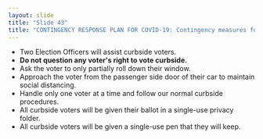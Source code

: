 ```yaml
---
layout: slide
title: "Slide 43"
title: "CONTINGENCY RESPONSE PLAN FOR COVID-19: Contingency measures for curbside voting"
---
```


- Two Election Officers will assist curbside voters.
- **Do not question any voter's right to vote curbside.**
- Ask the voter to only partially roll down their window.
- Approach the voter from the passenger side door of their car to maintain social distancing.
- Handle only one voter at a time and follow our normal curbside procedures.
- All curbside voters will be given their ballot in a single-use privacy folder.
- All curbside voters will be given a single-use pen that they will keep.
